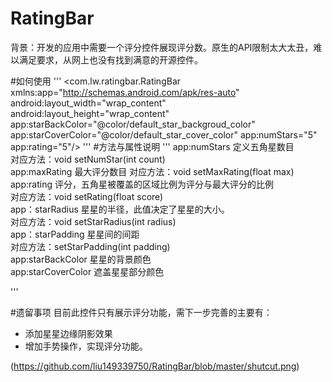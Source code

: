# RatingBar
背景：开发的应用中需要一个评分控件展现评分数。原生的API限制太大太丑，难以满足要求，从网上也没有找到满意的开源控件。

#如何使用
'''
        <com.lw.ratingbar.RatingBar xmlns:app="http://schemas.android.com/apk/res-auto"
            android:layout_width="wrap_content"
            android:layout_height="wrap_content"
            app:starBackColor="@color/default_star_backgroud_color"
            app:starCoverColor="@color/default_star_cover_color"
            app:numStars="5"
            app:rating="5"/>
'''
#方法与属性说明
'''
app:numStars   定义五角星数目
<br />
对应方法：void setNumStar(int count)
<br />
app:maxRating  最大评分数目
对应方法：void setMaxRating(float max)
<br />
app:rating     评分，五角星被覆盖的区域比例为评分与最大评分的比例
<br />
对应方法：void setRating(float score)
<br />
app：starRadius 星星的半径，此值决定了星星的大小。
<br />
对应方法：void setStarRadius(int radius)
<br />
app：starPadding 星星间的间距
<br />
对应方法：setStarPadding(int padding)
<br />
app:starBackColor 星星的背景颜色
<br />
app:starCoverColor 遮盖星星部分颜色

'''

#遗留事项
目前此控件只有展示评分功能，需下一步完善的主要有：
* 添加星星边缘阴影效果
* 增加手势操作，实现评分功能。

(https://github.com/liu149339750/RatingBar/blob/master/shutcut.png)
